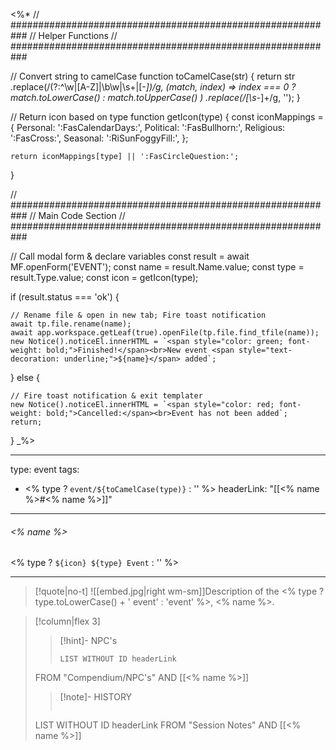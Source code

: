 <%*
// ###########################################################
//                        Helper Functions
// ###########################################################

// Convert string to camelCase
function toCamelCase(str) {
  return str
    .replace(/(?:^\w|[A-Z]|\b\w|\s+|[-_])/g, (match, index) =>
      index === 0 ? match.toLowerCase() : match.toUpperCase()
    )
    .replace(/[\s-_]+/g, '');
}

// Return icon based on type
function getIcon(type) {
	const iconMappings = {
		Personal: ':FasCalendarDays:',
		Political: ':FasBullhorn:',
		Religious: ':FasCross:',
		Seasonal: ':RiSunFoggyFill:',
	};

	return iconMappings[type] || ':FasCircleQuestion:';
}

// ###########################################################
//                        Main Code Section
// ###########################################################

// Call modal form & declare variables
const result = await MF.openForm('EVENT');
const name = result.Name.value;
const type = result.Type.value;
const icon = getIcon(type);

if (result.status === 'ok') {

    // Rename file & open in new tab; Fire toast notification
    await tp.file.rename(name);
    await app.workspace.getLeaf(true).openFile(tp.file.find_tfile(name));
    new Notice().noticeEl.innerHTML = `<span style="color: green; font-weight: bold;">Finished!</span><br>New event <span style="text-decoration: underline;">${name}</span> added`;

} else {

    // Fire toast notification & exit templater
    new Notice().noticeEl.innerHTML = `<span style="color: red; font-weight: bold;">Cancelled:</span><br>Event has not been added`;
    return;
}
_%>

---
type: event
tags:
 - <% type ? `event/${toCamelCase(type)}` : '' %>
headerLink: "[[<% name %>#<% name %>]]"
---

###### <% name %>
<span class="sub2"><% type ? `${icon} ${type} Event` : '' %></span>
___

> [!quote|no-t]
> ![[embed.jpg|right wm-sm]]Description of the <% type ? type.toLowerCase() + ' event' : 'event' %>, <% name %>.
<span class="clearfix"></span>


> [!column|flex 3]
>>[!hint]- NPC's
>>```dataview
>>LIST WITHOUT ID headerLink
>FROM "Compendium/NPC's" AND [[<% name %>]]
>
>>[!note]- HISTORY
>>```dataview
>LIST WITHOUT ID headerLink
>FROM "Session Notes" AND [[<% name %>]]
